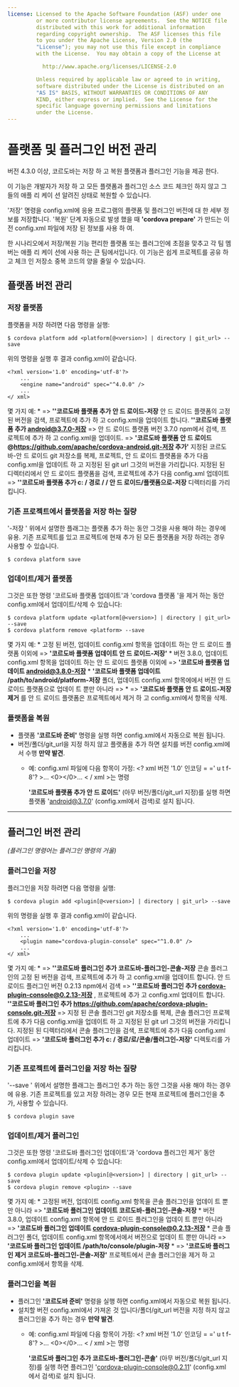 ```yaml
---
license: Licensed to the Apache Software Foundation (ASF) under one
         or more contributor license agreements.  See the NOTICE file
         distributed with this work for additional information
         regarding copyright ownership.  The ASF licenses this file
         to you under the Apache License, Version 2.0 (the
         "License"); you may not use this file except in compliance
         with the License.  You may obtain a copy of the License at

           http://www.apache.org/licenses/LICENSE-2.0

         Unless required by applicable law or agreed to in writing,
         software distributed under the License is distributed on an
         "AS IS" BASIS, WITHOUT WARRANTIES OR CONDITIONS OF ANY
         KIND, either express or implied.  See the License for the
         specific language governing permissions and limitations
         under the License.
---
```


# 플랫폼 및 플러그인 버전 관리

버전 4.3.0 이상, 코르도바는 저장 하 고 복원 플랫폼과 플러그인 기능을 제공 한다.

이 기능은 개발자가 저장 하 고 모든 플랫폼과 플러그인 소스 코드 체크인 하지 않고 그들의 애플 리 케이 션 알려진 상태로 복원할 수 있습니다.

'저장' 명령을 config.xml에 응용 프로그램의 플랫폼 및 플러그인 버전에 대 한 세부 정보를 저장합니다. '복원' 단계 자동으로 발생 했을 때 **'cordova prepare'** 가 만드는 이전 config.xml 파일에 저장 된 정보를 사용 하 여.

한 시나리오에서 저장/복원 기능 편리한 플랫폼 또는 플러그인에 초점을 맞추고 각 팀 멤버는 애플 리 케이 션에 사용 하는 큰 팀에서입니다. 이 기능은 쉽게 프로젝트를 공유 하 고 체크 인 저장소 중복 코드의 양을 줄일 수 있습니다.

## 플랫폼 버전 관리

### 저장 플랫폼

플랫폼을 저장 하려면 다음 명령을 실행:

    $ cordova platform add <platform[@<version>] | directory | git_url> --save
    

위의 명령을 실행 후 결과 config.xml이 같습니다.

    <?xml version='1.0' encoding='utf-8'?>
        ...
        <engine name="android" spec="^4.0.0" />
        ...
    </ xml>
    

몇 가지 예: * => **''코르도바 플랫폼 추가 안 드 로이드-저장** 안 드 로이드 플랫폼의 고정 된 버전을 검색, 프로젝트에 추가 하 고 config.xml을 업데이트 합니다. **''코르도바 플랫폼 추가 android@3.7.0-저장** => 안 드 로이드 플랫폼 버전 3.7.0 npm에서 검색, 프로젝트에 추가 하 고 config.xml을 업데이트. => **'코르도바 플랫폼 안 드 로이드 @https://github.com/apache/cordova-android.git-저장 추가'** 지정된 코르도바-안 드 로이드 git 저장소를 복제, 프로젝트, 안 드 로이드 플랫폼을 추가 다음 config.xml을 업데이트 하 고 지정된 된 git url 그것의 버전을 가리킵니다. 지정된 된 디렉터리에서 안 드 로이드 플랫폼을 검색, 프로젝트에 추가 다음 config.xml 업데이트 => **''코르도바 플랫폼 추가 c: / 경로 / / 안 드 로이드/플랫폼으로-저장** 디렉터리를 가리킵니다.

### 기존 프로젝트에서 플랫폼을 저장 하는 질량

'-저장 ' 위에서 설명한 플래그는 플랫폼 추가 하는 동안 그것을 사용 해야 하는 경우에 유용. 기존 프로젝트를 있고 프로젝트에 현재 추가 된 모든 플랫폼을 저장 하려는 경우 사용할 수 있습니다.

    $ cordova platform save
    

### 업데이트/제거 플랫폼

그것은 또한 명령 '코르도바 플랫폼 업데이트'과 'cordova 플랫폼 '을 제거 하는 동안 config.xml에서 업데이트/삭제 수 있습니다:

    $ cordova platform update <platform[@<version>] | directory | git_url> --save
    $ cordova platform remove <platform> --save
    

몇 가지 예: * 고정 된 버전, 업데이트 config.xml 항목을 업데이트 하는 안 드 로이드 플랫폼 이외에 => **'코르도바 플랫폼 업데이트 안 드 로이드-저장'** * 버전 3.8.0, 업데이트 config.xml 항목을 업데이트 하는 안 드 로이드 플랫폼 이외에 => **'코르도바 플랫폼 업데이트 android@3.8.0-저장** * **'코르도바 플랫폼 업데이트 /path/to/android/platform-저장** 폴더, 업데이트 config.xml 항목에에서 버전 안 드 로이드 플랫폼으로 업데이 트 뿐만 아니라 => * => **'코르도바 플랫폼 안 드 로이드-저장 제거** 를 안 드 로이드 플랫폼은 프로젝트에서 제거 하 고 config.xml에서 항목을 삭제.

### 플랫폼을 복원

  * 플랫폼 **'코르도바 준비'** 명령을 실행 하면 config.xml에서 자동으로 복원 됩니다.
  * 버전/폴더/git_url을 지정 하지 않고 플랫폼을 추가 하면 설치를 버전 config.xml에서 수행 **만약 발견**. 
      * 예: config.xml 파일에 다음 항목이 가정: <? xml 버전 '1.0' 인코딩 = =' u t f-8'? >... <0></0>... < / xml >는 명령 
        
        **'코르도바 플랫폼 추가 안 드 로이드'** (아무 버전/폴더/git_url 지정)를 실행 하면 플랫폼 'android@3.7.0' (config.xml에서 검색)로 설치 됩니다.

* * *

## 플러그인 버전 관리

*(플러그인 명령어는 플러그인 명령의 거울)*

### 플러그인을 저장

플러그인을 저장 하려면 다음 명령을 실행:

    $ cordova plugin add <plugin[@<version>] | directory | git_url> --save
    

위의 명령을 실행 후 결과 config.xml이 같습니다.

    <?xml version='1.0' encoding='utf-8'?>
        ...
        <plugin name="cordova-plugin-console" spec="^1.0.0" />
        ...
    </ xml>
    

몇 가지 예: * => **''코르도바 플러그인 추가 코르도바-플러그인-콘솔-저장** 콘솔 플러그인의 고정 된 버전을 검색, 프로젝트에 추가 하 고 config.xml을 업데이트 합니다. 안 드 로이드 플러그인 버전 0.2.13 npm에서 검색 => **''코르도바 플러그인 추가 cordova-plugin-console@0.2.13-저장** , 프로젝트에 추가 고 config.xml 업데이트 합니다. **''코르도바 플러그인 추가 https://github.com/apache/cordova-plugin-console.git-저장** => 지정 된 콘솔 플러그인 git 저장소를 복제, 콘솔 플러그인 프로젝트에 추가 다음 config.xml을 업데이트 하 고 지정된 된 git url 그것의 버전을 가리킵니다. 지정된 된 디렉터리에서 콘솔 플러그인을 검색, 프로젝트에 추가 다음 config.xml 업데이트 => **'코르도바 플러그인 추가 c: / 경로/로/콘솔/플러그인-저장'** 디렉토리를 가리킵니다.

### 기존 프로젝트에 플러그인을 저장 하는 질량

'--save ' 위에서 설명한 플래그는 플러그인 추가 하는 동안 그것을 사용 해야 하는 경우에 유용. 기존 프로젝트를 있고 저장 하려는 경우 모든 현재 프로젝트에 플러그인을 추가, 사용할 수 있습니다.

    $ cordova plugin save
    

### 업데이트/제거 플러그인

그것은 또한 명령 '코르도바 플러그인 업데이트'과 'cordova 플러그인 제거' 동안 config.xml에서 업데이트/삭제 수 있습니다:

    $ cordova plugin update <plugin[@<version>] | directory | git_url> --save
    $ cordova plugin remove <plugin> --save
    

몇 가지 예: * 고정된 버전, 업데이트 config.xml 항목을 콘솔 플러그인을 업데이 트 뿐만 아니라 => **'코르도바 플러그인 업데이트 코르도바-플러그인-콘솔-저장** * 버전 3.8.0, 업데이트 config.xml 항목에 안 드 로이드 플러그인을 업데이 트 뿐만 아니라 => **'코르도바 플러그인 업데이트 cordova-plugin-console@0.2.13-저장** * 콘솔 플러그인 폴더, 업데이트 config.xml 항목에서에서 버전으로 업데이 트 뿐만 아니라 => **'코르도바 플러그인 업데이트 /path/to/console/plugin-저장** * => **'코르도바 플러그인 제거 코르도바-플러그인-콘솔-저장'** 프로젝트에서 콘솔 플러그인을 제거 하 고 config.xml에서 항목을 삭제.

### 플러그인을 복원

  * 플러그인 **'코르도바 준비'** 명령을 실행 하면 config.xml에서 자동으로 복원 됩니다.
  * 설치할 버전 config.xml에서 가져온 것 입니다/폴더/git_url 버전을 지정 하지 않고 플러그인을 추가 하는 경우 **만약 발견**. 
      * 예: config.xml 파일에 다음 항목이 가정: <? xml 버전 '1.0' 인코딩 = =' u t f-8'? >... <0></0>... < / xml >는 명령 
        
        **'코르도바 플러그인 추가 코르도바-플러그인-콘솔'** (아무 버전/폴더/git_url 지정)를 실행 하면 플러그인 'cordova-plugin-console@0.2.11' (config.xml에서 검색)로 설치 됩니다.